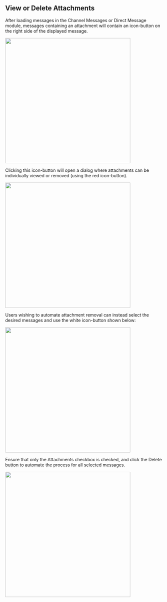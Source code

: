 ## View or Delete Attachments
After loading messages in the Channel Messages or Direct Message module, messages containing an attachment will contain an icon-button on the right side of the displayed message.

<img width="400px" src="https://i.imgur.com/LbZWSuM.png">

Clicking this icon-button will open a dialog where attachments can be individually viewed or removed (using the red icon-button).

<img width="400px" src="https://i.imgur.com/LY88MxD.png">

Users wishing to automate attachment removal can instead select the desired messages and use the white icon-button shown below: 

<img width="400px" src="https://i.imgur.com/Qkoo0VA.png">

Ensure that only the Attachments checkbox is checked, and click the Delete button to automate the process for all selected messages.

<img width="400px" src="https://i.imgur.com/G3Yhxq4.png">


